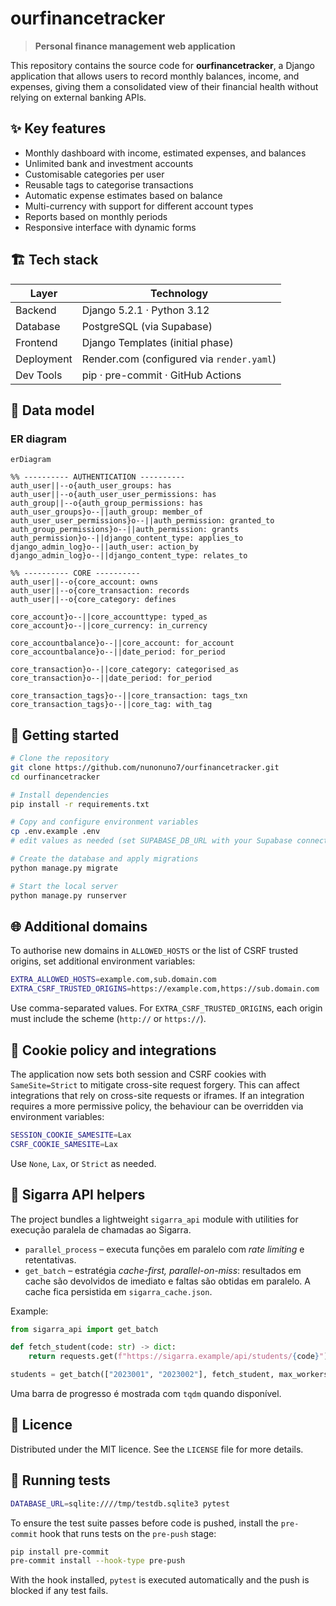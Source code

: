 # ourfinancetracker

> **Personal finance management web application**

This repository contains the source code for **ourfinancetracker**, a Django application that allows users to record monthly balances, income, and expenses, giving them a consolidated view of their financial health without relying on external banking APIs.

## ✨ Key features

- Monthly dashboard with income, estimated expenses, and balances
- Unlimited bank and investment accounts
- Customisable categories per user
- Reusable tags to categorise transactions
- Automatic expense estimates based on balance
- Multi-currency with support for different account types
- Reports based on monthly periods
- Responsive interface with dynamic forms

## 🏗️ Tech stack

| Layer         | Technology                                |
| ------------- | ----------------------------------------- |
| Backend       | Django 5.2.1 · Python 3.12                |
| Database      | PostgreSQL (via Supabase)                 |
| Frontend      | Django Templates (initial phase)          |
| Deployment    | Render.com (configured via `render.yaml`) |
| Dev Tools     | pip · pre-commit · GitHub Actions         |

## 📐 Data model

### ER diagram

```mermaid
erDiagram

%% ---------- AUTHENTICATION ----------
auth_user||--o{auth_user_groups: has
auth_user||--o{auth_user_user_permissions: has
auth_group||--o{auth_group_permissions: has
auth_user_groups}o--||auth_group: member_of
auth_user_user_permissions}o--||auth_permission: granted_to
auth_group_permissions}o--||auth_permission: grants
auth_permission}o--||django_content_type: applies_to
django_admin_log}o--||auth_user: action_by
django_admin_log}o--||django_content_type: relates_to

%% ---------- CORE ----------
auth_user||--o{core_account: owns
auth_user||--o{core_transaction: records
auth_user||--o{core_category: defines

core_account}o--||core_accounttype: typed_as
core_account}o--||core_currency: in_currency

core_accountbalance}o--||core_account: for_account
core_accountbalance}o--||date_period: for_period

core_transaction}o--||core_category: categorised_as
core_transaction}o--||date_period: for_period

core_transaction_tags}o--||core_transaction: tags_txn
core_transaction_tags}o--||core_tag: with_tag
```

## 🚀 Getting started

```bash
# Clone the repository
git clone https://github.com/nunonuno7/ourfinancetracker.git
cd ourfinancetracker

# Install dependencies
pip install -r requirements.txt

# Copy and configure environment variables
cp .env.example .env
# edit values as needed (set SUPABASE_DB_URL with your Supabase connection)

# Create the database and apply migrations
python manage.py migrate

# Start the local server
python manage.py runserver
```

## 🌐 Additional domains

To authorise new domains in `ALLOWED_HOSTS` or the list of CSRF trusted origins, set additional environment variables:

```bash
EXTRA_ALLOWED_HOSTS=example.com,sub.domain.com
EXTRA_CSRF_TRUSTED_ORIGINS=https://example.com,https://sub.domain.com
```

Use comma-separated values. For `EXTRA_CSRF_TRUSTED_ORIGINS`, each origin must include the scheme (`http://` or `https://`).

## 🍪 Cookie policy and integrations

The application now sets both session and CSRF cookies with `SameSite=Strict` to mitigate cross-site request forgery. This can
affect integrations that rely on cross-site requests or iframes. If an integration requires a more permissive policy, the
behaviour can be overridden via environment variables:

```bash
SESSION_COOKIE_SAMESITE=Lax
CSRF_COOKIE_SAMESITE=Lax
```

Use `None`, `Lax`, or `Strict` as needed.

## 🔀 Sigarra API helpers

The project bundles a lightweight `sigarra_api` module with utilities for
execução paralela de chamadas ao Sigarra.

- `parallel_process` – executa funções em paralelo com *rate limiting* e
  retentativas.
- `get_batch` – estratégia *cache-first, parallel-on-miss*: resultados em
  cache são devolvidos de imediato e faltas são obtidas em paralelo. A cache
  fica persistida em ``sigarra_cache.json``.

Example:

```python
from sigarra_api import get_batch

def fetch_student(code: str) -> dict:
    return requests.get(f"https://sigarra.example/api/students/{code}").json()

students = get_batch(["2023001", "2023002"], fetch_student, max_workers=8, rate_limit=0.1, retries=2)
```

Uma barra de progresso é mostrada com `tqdm` quando disponível.

## 📄 Licence

Distributed under the MIT licence. See the `LICENSE` file for more details.

## 🧪 Running tests

```bash
DATABASE_URL=sqlite:////tmp/testdb.sqlite3 pytest
```

To ensure the test suite passes before code is pushed, install the
`pre-commit` hook that runs tests on the `pre-push` stage:

```bash
pip install pre-commit
pre-commit install --hook-type pre-push
```

With the hook installed, `pytest` is executed automatically and the push is
blocked if any test fails.
